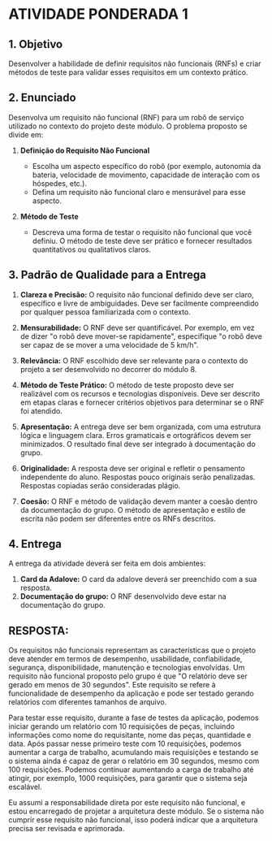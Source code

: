 # ATIVIDADE PONDERADA 1

## 1. Objetivo
Desenvolver a habilidade de definir requisitos não funcionais (RNFs) e criar 
métodos de teste para validar esses requisitos em um contexto prático.

## 2. Enunciado

Desenvolva um requisito não funcional (RNF) para um robô de serviço utilizado 
no contexto do projeto deste módulo. O problema proposto se divide em:

1. **Definição do Requisito Não Funcional**

   - Escolha um aspecto específico do robô (por exemplo, autonomia da bateria,
velocidade de movimento, capacidade de interação com os hóspedes, etc.).
   - Defina um requisito não funcional claro e mensurável para esse aspecto. 

2. **Método de Teste**

   - Descreva uma forma de testar o requisito não funcional que você definiu. O
método de teste deve ser prático e fornecer resultados quantitativos ou
qualitativos claros.

## 3. Padrão de Qualidade para a Entrega

1. **Clareza e Precisão:** O requisito não funcional definido deve ser claro,
específico e livre de ambiguidades. Deve ser facilmente compreendido por
qualquer pessoa familiarizada com o contexto.

2. **Mensurabilidade:** O RNF deve ser quantificável. Por exemplo, em vez de
dizer "o robô deve mover-se rapidamente", especifique "o robô deve ser capaz de
se mover a uma velocidade de 5 km/h".

3. **Relevância:** O RNF escolhido deve ser relevante para o contexto do 
projeto a ser desenvolvido no decorrer do módulo 8.

4. **Método de Teste Prático:** O método de teste proposto deve ser realizável
com os recursos e tecnologias disponíveis. Deve ser descrito em etapas claras e
fornecer critérios objetivos para determinar se o RNF foi atendido.

5. **Apresentação:** A entrega deve ser bem organizada, com uma estrutura lógica
e linguagem clara. Erros gramaticais e ortográficos devem ser minimizados. O 
resultado final deve ser integrado à documentação do grupo.

6. **Originalidade:** A resposta deve ser original e refletir o pensamento
independente do aluno. Respostas pouco originais serão penalizadas. Respostas 
copiadas serão consideradas plágio.

7. **Coesão:** O RNF e método de validação devem manter a coesão dentro da 
documentação do grupo. O método de apresentação e estilo de escrita não podem 
ser diferentes entre os RNFs descritos.

## 4. Entrega 

A entrega da atividade deverá ser feita em dois ambientes:

1. **Card da Adalove:** O card da adalove deverá ser preenchido com a sua 
resposta.
2. **Documentação do grupo:** O RNF desenvolvido deve estar na documentação do 
grupo.


## RESPOSTA:

Os requisitos não funcionais representam as características que o projeto deve atender em termos de desempenho, usabilidade, confiabilidade, segurança, disponibilidade, manutenção e tecnologias envolvidas. Um requisito não funcional proposto pelo grupo é que "O relatório deve ser gerado em menos de 30 segundos". Este requisito se refere à funcionalidade de desempenho da aplicação e pode ser testado gerando relatórios com diferentes tamanhos de arquivo.

Para testar esse requisito, durante a fase de testes da aplicação, podemos iniciar gerando um relatório com 10 requisições de peças, incluindo informações como nome do requisitante, nome das peças, quantidade e data. Após passar nesse primeiro teste com 10 requisições, podemos aumentar a carga de trabalho, acumulando mais requisições e testando se o sistema ainda é capaz de gerar o relatório em 30 segundos, mesmo com 100 requisições. Podemos continuar aumentando a carga de trabalho até atingir, por exemplo, 1000 requisições, para garantir que o sistema seja escalável.

Eu assumi a responsabilidade direta por este requisito não funcional, e estou encarregado de projetar a arquitetura deste módulo. Se o sistema não cumprir esse requisito não funcional, isso poderá indicar que a arquitetura precisa ser revisada e aprimorada.
